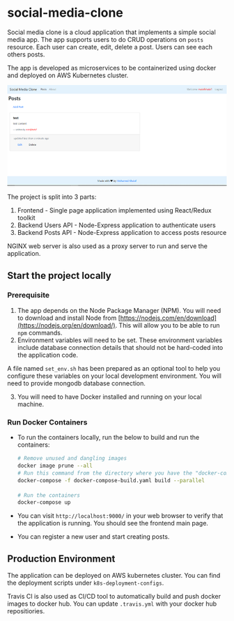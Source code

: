 # social-media-clone

Social media clone is a cloud application that implements a simple social media app.
The app supports users to do CRUD operations on `posts` resource. Each user can create, edit, delete a post. Users can see each others posts.

The app is developed as microservices to be containerized using docker and deployed on AWS Kubernetes cluster.

![Frontend](./Screenshots/frontend.png)

The project is split into 3 parts:
1. Frontend - Single page application implemented using React/Redux toolkit
2. Backend Users API - Node-Express application to authenticate users
2. Backend Posts API - Node-Express application to access posts resource

NGINX web server is also used as a proxy server to run and serve the application.

## Start the project locally

### Prerequisite
1. The app depends on the Node Package Manager (NPM). You will need to download and install Node from [https://nodejs.com/en/download](https://nodejs.org/en/download/). This will allow you to be able to run `npm` commands.
2. Environment variables will need to be set. These environment variables include database connection details that should not be hard-coded into the application code.

A file named `set_env.sh` has been prepared as an optional tool to help you configure these variables on your local development environment. You will need to provide mongodb database connection.

3. You will need to have Docker installed and running on your local machine.


### Run Docker Containers

* To run the containers locally, run the below to build and run the containers:
    ```bash
    # Remove unused and dangling images
    docker image prune --all
    # Run this command from the directory where you have the "docker-compose-build.yaml" file present
    docker-compose -f docker-compose-build.yaml build --parallel

    # Run the containers
    docker-compose up
    ```

* You can visit `http://localhost:9000/` in your web browser to verify that the application is running. You should see the frontend main page.

* You can register a new user and start creating posts.

## Production Environment

The application can be deployed on AWS kubernetes cluster. You can find the deployment scripts under `k8s-deployment-configs`.

Travis CI is also used as CI/CD tool to automatically build and push docker images to docker hub. You can update `.travis.yml` with your docker hub repositiories.